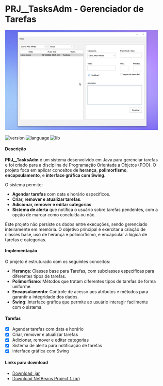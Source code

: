 # PRJ__TasksAdm - Gerenciador de Tarefas

<img id='right' src='tasksadm.gif' alt='Gif do Projeto'>

<div id='dados'>
  <div id="left">

  ![version](https://img.shields.io/badge/version-1.0.0-brightgreen)
  ![language](https://img.shields.io/badge/language-Java-blue)
  ![lib](https://img.shields.io/badge/libs-Swing-orange)

  #### Descrição
  **PRJ__TasksAdm** é um sistema desenvolvido em Java para gerenciar tarefas e foi criado para a disciplina de Programação Orientada a Objetos (POO). O projeto foca em aplicar conceitos de **herança**, **polimorfismo**, **encapsulamento**, e **interface gráfica com Swing**.

  O sistema permite:
  - **Agendar tarefas** com data e horário específicos.
  - **Criar, remover e atualizar tarefas**.
  - **Adicionar, remover e editar categorias**.
  - **Sistema de alerta** que notifica o usuário sobre tarefas pendentes, com a opção de marcar como concluída ou não.

  Este projeto não persiste os dados entre execuções, sendo gerenciado inteiramente em memória. O objetivo principal é exercitar a criação de classes base, uso de herança e polimorfismo, e encapsular a lógica de tarefas e categorias.

  #### Implementação
  O projeto é estruturado com os seguintes conceitos:
  - **Herança**: Classes base para Tarefas, com subclasses específicas para diferentes tipos de tarefas.
  - **Polimorfismo**: Métodos que tratam diferentes tipos de tarefas de forma uniforme.
  - **Encapsulamento**: Controle de acesso aos atributos e métodos para garantir a integridade dos dados.
  - **Swing**: Interface gráfica que permite ao usuário interagir facilmente com o sistema.

  #### Tarefas

  - [x] Agendar tarefas com data e horário
  - [x] Criar, remover e atualizar tarefas
  - [x] Adicionar, remover e editar categorias
  - [x] Sistema de alerta para notificação de tarefas
  - [x] Interface gráfica com Swing

  #### Links para download

  - [Download .jar](PRJ__TasksAdm_jar.zip)
  - [Download NetBeans Project (.zip)](PRJ_TasksAdm.zip)

  </div>

</div>

